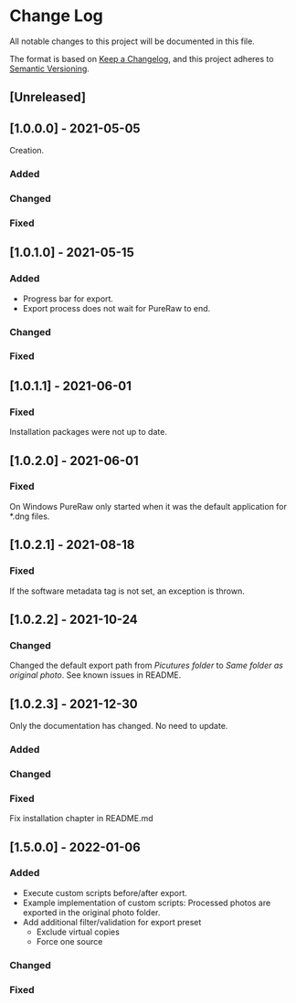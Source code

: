 # Change Log
All notable changes to this project will be documented in this file.

The format is based on [Keep a Changelog](https://keepachangelog.com/en/1.0.0/),
and this project adheres to [Semantic Versioning](https://semver.org/spec/v2.0.0.html).

## [Unreleased]

## [1.0.0.0] - 2021-05-05

Creation.

### Added
### Changed
### Fixed

## [1.0.1.0] - 2021-05-15
### Added
* Progress bar for export.
* Export process does not wait for PureRaw to end.
### Changed
### Fixed

## [1.0.1.1] - 2021-06-01
### Fixed
Installation packages were not up to date.

## [1.0.2.0] - 2021-06-01
### Fixed
On Windows PureRaw only started when it was the default application for *.dng files.

## [1.0.2.1] - 2021-08-18
### Fixed
If the software metadata tag is not set, an exception is thrown.

## [1.0.2.2] - 2021-10-24
### Changed
Changed the default export path from _Picutures folder_ to _Same folder as original photo_. 
See known issues in README.

## [1.0.2.3] - 2021-12-30
Only the documentation has changed. No need to update.
### Added
### Changed
### Fixed
Fix installation chapter in README.md 

## [1.5.0.0] - 2022-01-06
### Added
* Execute custom scripts before/after export.
* Example implementation of custom scripts: Processed photos are exported in the original photo folder.
* Add additional filter/validation for export preset
    * Exclude virtual copies
    * Force one source
### Changed
### Fixed

